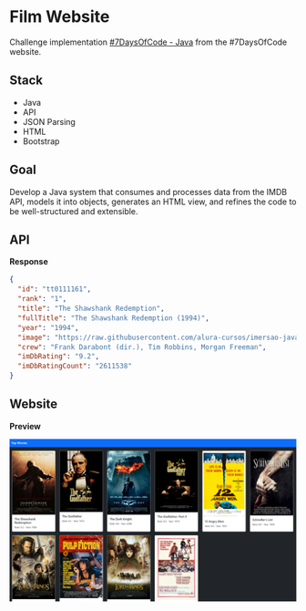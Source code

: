 # Film Website

Challenge implementation [#7DaysOfCode - Java](https://7daysofcode.io/) from the #7DaysOfCode website.

## Stack
- Java
- API
- JSON Parsing
- HTML
- Bootstrap

## Goal
Develop a Java system that consumes and processes data from the IMDB API, models it into objects, generates an HTML view, and refines the code to be well-structured and extensible.

## API
**Response**
```json
{
  "id": "tt0111161",
  "rank": "1",
  "title": "The Shawshank Redemption",
  "fullTitle": "The Shawshank Redemption (1994)",
  "year": "1994",
  "image": "https://raw.githubusercontent.com/alura-cursos/imersao-java-2-api/main/TopMovies_1.jpg",
  "crew": "Frank Darabont (dir.), Tim Robbins, Morgan Freeman",
  "imDbRating": "9.2",
  "imDbRatingCount": "2611538"
}
```
## Website
**Preview**

![Website](/src/main/java/assets/website.png)
